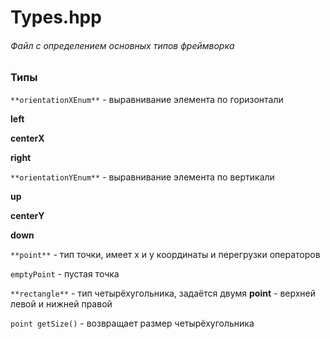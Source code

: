 # Types.hpp
###### Файл с определением основных типов фреймворка


### Типы

`**orientationXEnum**` - выравнивание элемента по горизонтали

**left**

**centerX**

**right**


`**orientationYEnum**` - выравнивание элемента по вертикали

**up**

**centerY**

**down**


`**point**` - тип точки, имеет x и y координаты и перегрузки операторов

`emptyPoint` - пустая точка

`**rectangle**` - тип четырёхугольника, задаётся двумя **point** - верхней левой и нижней правой

`point getSize()` - возвращает размер четырёхугольника

